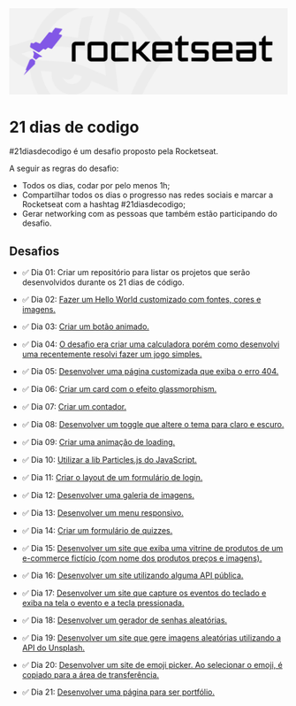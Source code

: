 <img src="./assets/rocketseat-logo.png" />

# 21 dias de codigo

#21diasdecodigo é um desafio proposto pela Rocketseat.

A seguir as regras do desafio:
- Todos os dias, codar por pelo menos 1h;
- Compartilhar todos os dias o progresso nas redes sociais e marcar a Rocketseat com a hashtag #21diasdecodigo;
- Gerar networking com as pessoas que também estão participando do desafio.

## Desafios
 - ✅ Dia 01: Criar um repositório para listar os projetos que serão desenvolvidos durante os 21 dias de código.

 - ✅ Dia 02: <a href="https://mateuss18.github.io/21-dias-de-codigo-Rocketseat/02-HelloWorld/index.html" target="_blank">Fazer um Hello World customizado com fontes, cores e imagens.</a>

 - ✅ Dia 03: <a href="https://mateuss18.github.io/21-dias-de-codigo-Rocketseat/03-BotãoAnimado/index.html" target="_blank">Criar um botão animado.</a>

 - ✅ Dia 04: <a href="https://mateuss18.github.io/21-dias-de-codigo-Rocketseat/04-JogoSimples/index.html" target="_blank">O desafio era criar uma calculadora porém como desenvolvi uma recentemente resolvi fazer um jogo simples.</a> 

 - ✅ Dia 05: <a href="https://mateuss18.github.io/21-dias-de-codigo-Rocketseat/05-PaginaErro404/index.html" target="_blank">Desenvolver uma página customizada que exiba o erro 404.
 </a> 

 - ✅ Dia 06: <a href="https://mateuss18.github.io/21-dias-de-codigo-Rocketseat/06-CardGlassmorphism/index.html" target="_blank">Criar um card com o efeito glassmorphism.</a> 
     
 - ✅ Dia 07: <a href="https://mateuss18.github.io/21-dias-de-codigo-Rocketseat/07-Contador/index.html" target="_blank">Criar um contador.</a> 

 - ✅ Dia 08: <a href="https://mateuss18.github.io/21-dias-de-codigo-Rocketseat/08-ToggleTheme/index.html" target="_blank">Desenvolver um toggle que altere o tema para claro e escuro.</a> 

 - ✅ Dia 09: <a href="https://mateuss18.github.io/21-dias-de-codigo-Rocketseat/09-LoadingAnimado/index.html" target="_blank">Criar uma animação de loading.</a> 
 
 - ✅ Dia 10: <a href="https://mateuss18.github.io/21-dias-de-codigo-Rocketseat/10-UsandoLibParticleJS/index.html" target="_blank">Utilizar a lib Particles.js do JavaScript.</a> 

 - ✅ Dia 11: <a href="https://mateuss18.github.io/21-dias-de-codigo-Rocketseat/11-FormularioLogin/index.html" target="_blank">Criar o layout de um formulário de login.</a> 

 - ✅ Dia 12: <a href="https://mateuss18.github.io/21-dias-de-codigo-Rocketseat/12-GaleriaDeImagens/index.html" target="_blank">Desenvolver uma galeria de imagens.</a> 

 - ✅ Dia 13: <a href="https://mateuss18.github.io/21-dias-de-codigo-Rocketseat/13-MenuResponsivo/index.html" target="_blank">Desenvolver um menu responsivo.</a>

 - ✅ Dia 14: <a href="https://mateuss18.github.io/21-dias-de-codigo-Rocketseat/14-Quiz/index.html" target="_blank">Criar um formulário de quizzes.</a> 

 - ✅ Dia 15: <a href="https://mateuss18.github.io/21-dias-de-codigo-Rocketseat/15-E-commerce/index.html" target="_blank">Desenvolver um site que exiba uma vitrine de produtos de um e-commerce fictício (com nome dos produtos preços e imagens). </a> 
 
 - ✅ Dia 16: <a href="https://mateuss18.github.io/21-dias-de-codigo-Rocketseat/16-SiteComAPI/index.html" target="_blank">Desenvolver um site utilizando alguma API pública.</a> 

 - ✅ Dia 17: <a href="https://mateuss18.github.io/21-dias-de-codigo-Rocketseat/17-CapuraEventosTeclado/index.html" target="_blank">Desenvolver um site que capture os eventos do teclado e exiba na tela o evento e a tecla pressionada.
</a> 

 - ✅ Dia 18: <a href="https://mateuss18.github.io/21-dias-de-codigo-Rocketseat/18-GeradorDeSenhas/index.html" target="_blank">Desenvolver um gerador de senhas aleatórias.</a> 

 - ✅ Dia 19: <a href="https://mateuss18.github.io/21-dias-de-codigo-Rocketseat/19-UnsplashAPI/index.html" target="_blank">Desenvolver um site que gere imagens aleatórias utilizando a API do Unsplash.</a> 

 - ✅ Dia 20: <a href="https://mateuss18.github.io/21-dias-de-codigo-Rocketseat/20-EmojiPicker/index.html" target="_blank">Desenvolver um site de emoji picker. Ao selecionar o emoji, é copiado para a área de transferência.</a> 

 - ✅ Dia 21: <a href="https://mateuss18.github.io/21-dias-de-codigo-Rocketseat/21-Portfolio/index.html" target="_blank">Desenvolver uma página para ser portfólio.</a> 
